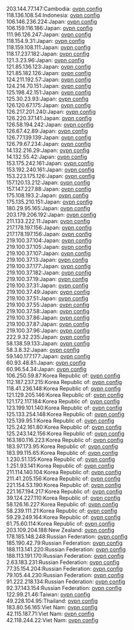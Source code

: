 203.144.77.147:Cambodia: [ovpn config](vpn/203_144_77_147.ovpn)  
118.136.108.54:Indonesia: [ovpn config](vpn/118_136_108_54.ovpn)  
106.146.236.224:Japan: [ovpn config](vpn/106_146_236_224.ovpn)  
106.159.116.186:Japan: [ovpn config](vpn/106_159_116_186.ovpn)  
111.96.126.247:Japan: [ovpn config](vpn/111_96_126_247.ovpn)  
118.154.9.31:Japan: [ovpn config](vpn/118_154_9_31.ovpn)  
118.159.108.111:Japan: [ovpn config](vpn/118_159_108_111.ovpn)  
118.17.237.182:Japan: [ovpn config](vpn/118_17_237_182.ovpn)  
121.3.23.96:Japan: [ovpn config](vpn/121_3_23_96.ovpn)  
121.85.136.123:Japan: [ovpn config](vpn/121_85_136_123.ovpn)  
121.85.182.126:Japan: [ovpn config](vpn/121_85_182_126.ovpn)  
124.211.192.57:Japan: [ovpn config](vpn/124_211_192_57.ovpn)  
124.214.70.151:Japan: [ovpn config](vpn/124_214_70_151.ovpn)  
125.198.42.151:Japan: [ovpn config](vpn/125_198_42_151.ovpn)  
125.30.23.93:Japan: [ovpn config](vpn/125_30_23_93.ovpn)  
126.120.67.175:Japan: [ovpn config](vpn/126_120_67_175.ovpn)  
126.217.201.240:Japan: [ovpn config](vpn/126_217_201_240.ovpn)  
126.220.37.141:Japan: [ovpn config](vpn/126_220_37_141.ovpn)  
126.58.194.242:Japan: [ovpn config](vpn/126_58_194_242.ovpn)  
126.67.42.89:Japan: [ovpn config](vpn/126_67_42_89.ovpn)  
126.77.139.139:Japan: [ovpn config](vpn/126_77_139_139.ovpn)  
126.79.67.234:Japan: [ovpn config](vpn/126_79_67_234.ovpn)  
14.132.216.29:Japan: [ovpn config](vpn/14_132_216_29.ovpn)  
14.132.55.42:Japan: [ovpn config](vpn/14_132_55_42.ovpn)  
153.175.242.161:Japan: [ovpn config](vpn/153_175_242_161.ovpn)  
153.192.240.161:Japan: [ovpn config](vpn/153_192_240_161.ovpn)  
153.223.175.126:Japan: [ovpn config](vpn/153_223_175_126.ovpn)  
157.120.13.212:Japan: [ovpn config](vpn/157_120_13_212.ovpn)  
157.147.227.88:Japan: [ovpn config](vpn/157_147_227_88.ovpn)  
175.108.193.2:Japan: [ovpn config](vpn/175_108_193_2.ovpn)  
175.135.210.151:Japan: [ovpn config](vpn/175_135_210_151.ovpn)  
180.29.95.165:Japan: [ovpn config](vpn/180_29_95_165.ovpn)  
203.179.206.192:Japan: [ovpn config](vpn/203_179_206_192.ovpn)  
211.133.222.11:Japan: [ovpn config](vpn/211_133_222_11.ovpn)  
217.178.197.156:Japan: [ovpn config](vpn/217_178_197_156.ovpn)  
217.178.197.156:Japan: [ovpn config](vpn/217_178_197_156.ovpn)  
219.100.37.104:Japan: [ovpn config](vpn/219_100_37_104.ovpn)  
219.100.37.105:Japan: [ovpn config](vpn/219_100_37_105.ovpn)  
219.100.37.107:Japan: [ovpn config](vpn/219_100_37_107.ovpn)  
219.100.37.13:Japan: [ovpn config](vpn/219_100_37_13.ovpn)  
219.100.37.177:Japan: [ovpn config](vpn/219_100_37_177.ovpn)  
219.100.37.182:Japan: [ovpn config](vpn/219_100_37_182.ovpn)  
219.100.37.19:Japan: [ovpn config](vpn/219_100_37_19.ovpn)  
219.100.37.31:Japan: [ovpn config](vpn/219_100_37_31.ovpn)  
219.100.37.49:Japan: [ovpn config](vpn/219_100_37_49.ovpn)  
219.100.37.51:Japan: [ovpn config](vpn/219_100_37_51.ovpn)  
219.100.37.55:Japan: [ovpn config](vpn/219_100_37_55.ovpn)  
219.100.37.58:Japan: [ovpn config](vpn/219_100_37_58.ovpn)  
219.100.37.86:Japan: [ovpn config](vpn/219_100_37_86.ovpn)  
219.100.37.87:Japan: [ovpn config](vpn/219_100_37_87.ovpn)  
219.100.37.96:Japan: [ovpn config](vpn/219_100_37_96.ovpn)  
222.9.32.235:Japan: [ovpn config](vpn/222_9_32_235.ovpn)  
58.138.59.133:Japan: [ovpn config](vpn/58_138_59_133.ovpn)  
58.3.8.32:Japan: [ovpn config](vpn/58_3_8_32.ovpn)  
59.140.177.177:Japan: [ovpn config](vpn/59_140_177_177.ovpn)  
60.93.48.81:Japan: [ovpn config](vpn/60_93_48_81.ovpn)  
60.96.54.34:Japan: [ovpn config](vpn/60_96_54_34.ovpn)  
106.250.59.87:Korea Republic of: [ovpn config](vpn/106_250_59_87.ovpn)  
112.187.237.215:Korea Republic of: [ovpn config](vpn/112_187_237_215.ovpn)  
118.41.236.148:Korea Republic of: [ovpn config](vpn/118_41_236_148.ovpn)  
121.129.205.146:Korea Republic of: [ovpn config](vpn/121_129_205_146.ovpn)  
121.172.117.184:Korea Republic of: [ovpn config](vpn/121_172_117_184.ovpn)  
123.199.101.140:Korea Republic of: [ovpn config](vpn/123_199_101_140.ovpn)  
125.133.254.148:Korea Republic of: [ovpn config](vpn/125_133_254_148.ovpn)  
125.139.95.1:Korea Republic of: [ovpn config](vpn/125_139_95_1.ovpn)  
125.242.161.80:Korea Republic of: [ovpn config](vpn/125_242_161_80.ovpn)  
125.243.142.156:Korea Republic of: [ovpn config](vpn/125_243_142_156.ovpn)  
163.180.116.223:Korea Republic of: [ovpn config](vpn/163_180_116_223.ovpn)  
183.97.173.95:Korea Republic of: [ovpn config](vpn/183_97_173_95.ovpn)  
183.99.115.65:Korea Republic of: [ovpn config](vpn/183_99_115_65.ovpn)  
1.230.51.135:Korea Republic of: [ovpn config](vpn/1_230_51_135.ovpn)  
1.251.93.141:Korea Republic of: [ovpn config](vpn/1_251_93_141.ovpn)  
211.114.140.104:Korea Republic of: [ovpn config](vpn/211_114_140_104.ovpn)  
211.41.205.156:Korea Republic of: [ovpn config](vpn/211_41_205_156.ovpn)  
221.154.53.190:Korea Republic of: [ovpn config](vpn/221_154_53_190.ovpn)  
221.167.194.217:Korea Republic of: [ovpn config](vpn/221_167_194_217.ovpn)  
39.124.227.110:Korea Republic of: [ovpn config](vpn/39_124_227_110.ovpn)  
58.126.16.227:Korea Republic of: [ovpn config](vpn/58_126_16_227.ovpn)  
58.239.111.21:Korea Republic of: [ovpn config](vpn/58_239_111_21.ovpn)  
59.29.249.164:Korea Republic of: [ovpn config](vpn/59_29_249_164.ovpn)  
61.75.60.114:Korea Republic of: [ovpn config](vpn/61_75_60_114.ovpn)  
203.109.204.188:New Zealand: [ovpn config](vpn/203_109_204_188.ovpn)  
178.185.148.248:Russian Federation: [ovpn config](vpn/178_185_148_248.ovpn)  
185.190.42.79:Russian Federation: [ovpn config](vpn/185_190_42_79.ovpn)  
188.113.141.220:Russian Federation: [ovpn config](vpn/188_113_141_220.ovpn)  
188.113.191.170:Russian Federation: [ovpn config](vpn/188_113_191_170.ovpn)  
2.63.183.231:Russian Federation: [ovpn config](vpn/2_63_183_231.ovpn)  
77.35.154.204:Russian Federation: [ovpn config](vpn/77_35_154_204.ovpn)  
79.105.44.230:Russian Federation: [ovpn config](vpn/79_105_44_230.ovpn)  
91.222.218.134:Russian Federation: [ovpn config](vpn/91_222_218_134.ovpn)  
92.37.143.154:Russian Federation: [ovpn config](vpn/92_37_143_154.ovpn)  
122.99.21.46:Taiwan: [ovpn config](vpn/122_99_21_46.ovpn)  
49.228.104.95:Thailand: [ovpn config](vpn/49_228_104_95.ovpn)  
183.80.56.165:Viet Nam: [ovpn config](vpn/183_80_56_165.ovpn)  
42.115.187.71:Viet Nam: [ovpn config](vpn/42_115_187_71.ovpn)  
42.118.244.22:Viet Nam: [ovpn config](vpn/42_118_244_22.ovpn)  
